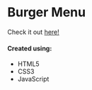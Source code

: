 # Burger Menu
Check it out <a href="https://ianbrdeguzman.github.io/menu/">here!</a>
#### Created using:
* HTML5
* CSS3
* JavaScript
